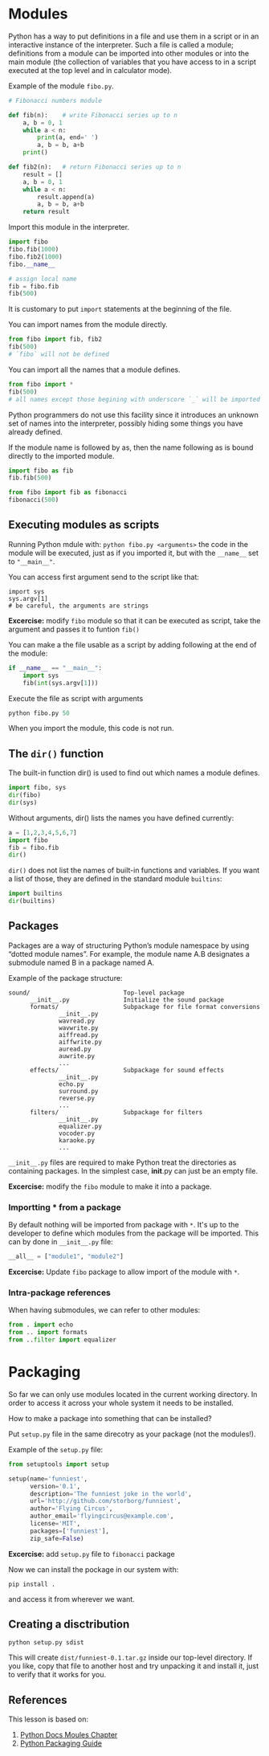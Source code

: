 # Modules

Python has a way to put definitions in a file and use them in a script or in an interactive instance of the interpreter. Such a file is called a module; definitions from a module can be imported into other modules or into the main module (the collection of variables that you have access to in a script executed at the top level and in calculator mode).

Example of the module `fibo.py`.

```py
# Fibonacci numbers module

def fib(n):    # write Fibonacci series up to n
    a, b = 0, 1
    while a < n:
        print(a, end=' ')
        a, b = b, a+b
    print()

def fib2(n):   # return Fibonacci series up to n
    result = []
    a, b = 0, 1
    while a < n:
        result.append(a)
        a, b = b, a+b
    return result
```

Import this module in the interpreter.

```py
import fibo
fibo.fib(1000)
fibo.fib2(1000)
fibo.__name__

# assign local name
fib = fibo.fib
fib(500)
```

It is customary to put `import` statements at the beginning of the file.

You can import names from the module directly.

```py
from fibo import fib, fib2
fib(500)
# `fibo` will not be defined
```

You can import all the names that a module defines.

```py
from fibo import *
fib(500)
# all names except those begining with underscore `_` will be imported
```

Python programmers do not use this facility since it introduces an unknown set of names into the interpreter, possibly hiding some things you have already defined.

If the module name is followed by as, then the name following as is bound directly to the imported module.

```py
import fibo as fib
fib.fib(500)

from fibo import fib as fibonacci
fibonacci(500)
```

## Executing modules as scripts

Running Python mdule with:
`python fibo.py <arguments>`
the code in the module will be executed, just as if you imported it, but with the `__name__` set to `"__main__"`.

You can access first argument send to the script like that:

```
import sys
sys.argv[1]
# be careful, the arguments are strings
```

**Excercise:** modify `fibo` module so that it can be executed as script, take the argument and passes it to funtion `fib()`

You can make a the file usable as a script by adding following at the end of the module:

```py
if __name__ == "__main__":
    import sys
    fib(int(sys.argv[1]))
```

Execute the file as script with arguments
```py
python fibo.py 50
```

When you import the module, this code is not run.

## The `dir()` function

The built-in function dir() is used to find out which names a module defines.

```py
import fibo, sys
dir(fibo)
dir(sys)
```

Without arguments, dir() lists the names you have defined currently:

```py
a = [1,2,3,4,5,6,7]
import fibo
fib = fibo.fib
dir()
```

`dir()` does not list the names of built-in functions and variables. If you want a list of those, they are defined in the standard module `builtins`:

```py
import builtins
dir(builtins)
```

## Packages

Packages are a way of structuring Python’s module namespace by using “dotted module names”. For example, the module name A.B designates a submodule named B in a package named A.

Example of the package structure:

```
sound/                          Top-level package
      __init__.py               Initialize the sound package
      formats/                  Subpackage for file format conversions
              __init__.py
              wavread.py
              wavwrite.py
              aiffread.py
              aiffwrite.py
              auread.py
              auwrite.py
              ...
      effects/                  Subpackage for sound effects
              __init__.py
              echo.py
              surround.py
              reverse.py
              ...
      filters/                  Subpackage for filters
              __init__.py
              equalizer.py
              vocoder.py
              karaoke.py
              ...
```

`__init__.py` files are required to make Python treat the directories as containing packages. In the simplest case, __init__.py can just be an empty file.

**Excercise:** modify the `fibo` module to make it into a package.

### Importting * from a package

By default nothing will be imported from package with `*`. It's up to the developer to define which modules from the package will be imported. This can by done in `__init__.py` file:

```py
__all__ = ["module1", "module2"]
```

**Excercise:** Update `fibo` package to allow import of the module with `*`.

### Intra-package references

When having submodules, we can refer to other modules:

```py
from . import echo
from .. import formats
from ..filter import equalizer
```

# Packaging

So far we can only use modules located in the current working directory. In order to access it across your whole system it needs to be installed.

How to make a package into something that can be installed?

Put `setup.py` file in the same direcotry as your package (not the modules!).

Example of the `setup.py` file:

```py
from setuptools import setup

setup(name='funniest',
      version='0.1',
      description='The funniest joke in the world',
      url='http://github.com/storborg/funniest',
      author='Flying Circus',
      author_email='flyingcircus@example.com',
      license='MIT',
      packages=['funniest'],
      zip_safe=False)
```

**Excercise:** add `setup.py` file to `fibonacci` package

Now we can install the pockage in our system with:

```
pip install .
```

and access it from wherever we want.

## Creating a disctribution

```
python setup.py sdist
```

This will create `dist/funniest-0.1.tar.gz` inside our top-level directory. If you like, copy that file to another host and try unpacking it and install it, just to verify that it works for you.

## References

This lesson is based on:

1. [Python Docs Moules Chapter](https://docs.python.org/3/tutorial/modules.html)
2. [Python Packaging Guide](http://python-packaging.readthedocs.io/en/latest/minimal.html)